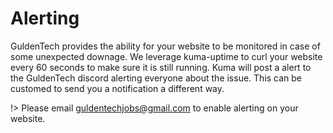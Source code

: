 # Alerting

GuldenTech provides the ability for your website to be monitored in case of some unexpected downage. We leverage kuma-uptime to curl your website every 60 seconds to make sure it is still running. Kuma will post a alert to the GuldenTech discord alerting everyone about the issue. This can be customed to send you a notification a different way.

!> Please email [guldentechjobs@gmail.com](mailto:guldentechjobs@gmail.com) to enable alerting on your website.
